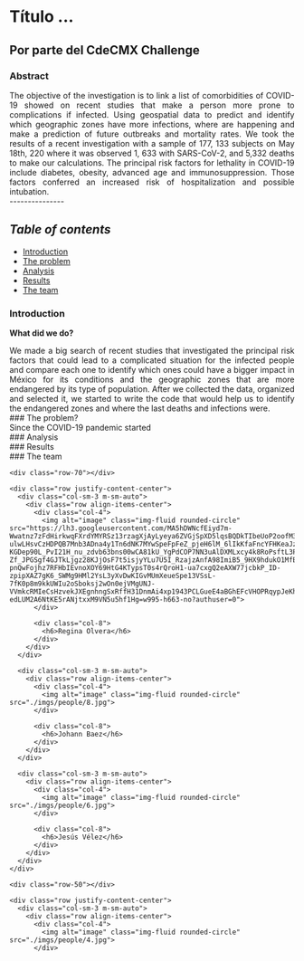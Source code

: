 # Título ...

## Por parte del CdeCMX Challenge


### Abstract 
<div style="text-align: justify">The objective of the investigation is to link a list of comorbidities of COVID-19 showed on recent studies that make a person more prone to complications if infected. Using geospatial data to predict and identify which geographic zones have more infections, where are happening and make a prediction of future outbreaks and mortality rates.
We took the results of a recent investigation with a sample of 177, 133 subjects on May 18th, 220 where it was observed 1, 633 with SARS-CoV-2, and 5,332 deaths to make our calculations. The principal risk factors for lethality in COVID-19 include diabetes, obesity, advanced age and immunosuppression. Those factors conferred an increased risk of hospitalization and possible intubation. 
</div>
---------------

## *Table of contents*
* [Introduction](#id1)
* [The problem](#id2)
* [Analysis](#id3)
* [Results](#id4)
* [The team](#id5)
<div id='id1' />  


### Introduction         
**What did we do?**
 <div style="text-align: justify"> We made a big search of recent studies that investigated the principal risk factors that could lead to a complicated situation for the infected people and compare each one to identify which ones could have a bigger impact in México for its conditions and the geographic zones that are more endangered by its type of population.
After we collected the data, organized and selected it, we started to write the code that would help us to identify the endangered zones and where the last deaths and infections were.</div>  



<div id='id2' />
### The problem?
<div style="text-align: justify"> Since the COVID-19 pandemic started </div>  



<div id='id3' />
### Analysis









<div id='id4' />
### Results


 


<div id='id5' />                
### The team
  <div class="container">
    <div class="row text-center justify-content-center">
      <div class="col-8">
      </div>
    </div>

    <div class="row-70"></div>

    <div class="row justify-content-center">
      <div class="col-sm-3 m-sm-auto">
        <div class="row align-items-center">
          <div class="col-4">
            <img alt="image" class="img-fluid rounded-circle" src="https://lh3.googleusercontent.com/MA5hDWNcfEiyd7m-Wwatnz7zFdHirkwqFXrdYMYRSz13rzagXjAyLyeya6ZVGjSpXD5lqsBQDkTIbeUoP2oofM3hAP0Icl_i2ufNwzu-ulwLHsvCzHDPQB7Mnb3ADna4y1Tn6dNK7MYwSpeFpFeZ_pjeH6lM_6lIkKfaFncYFHKeaJzUdlLQxp7EfRmBr7xLmzSGLHBkGRxfMURs-KGDep90L_PvI21H_nu_zdvb63bns00wCA81kU_YgPdCOP7NN3uAlDXMLxcy4k8RoPsftL3Pdf4UpTpa02_5GTY0GYSDFOXo-Zf_JPGSgf4GJTkLjgz28KJjOsF7t5isjyYLu7U5I_RzajzAnfA98ImiB5_9HX9hdukO1MfBOdIWq2nIEGb1rN6qKslDe-pnQwFojhz7RFHbIEvnoXOY69HtG4KTypsT0s4rQroH1-ua7cxgQ2eAXW77jcbkP_ID-zpipXAZ7gK6_SWMg9HMl2YsL3yXvDwKIGvMUmXeueSpe13VSsL-7fK0p8m9kkUWIu2oSboksj2wOn0ejVMgUNJ-VVmkcRMIeCsHzvekJXEgnhngSxRffH31DnmAi4xp1943PCLGueE4aBGhEFcVHOPRqypJeKhc62LKk4k6yNGQkx7gSJlOuZVtrHxOSqPJcepD4UYJoVjaQ-edLUM2A6NtKE5rANjtxxM9VN5u5hf1Hg=w995-h663-no?authuser=0">
          </div>

          <div class="col-8">
            <h6>Regina Olvera</h6>
          </div>
        </div>
      </div>

      <div class="col-sm-3 m-sm-auto">
        <div class="row align-items-center">
          <div class="col-4">
            <img alt="image" class="img-fluid rounded-circle" src="./imgs/people/8.jpg">
          </div>

          <div class="col-8">
            <h6>Johann Baez</h6>
          </div>
        </div>
      </div>

      <div class="col-sm-3 m-sm-auto">
        <div class="row align-items-center">
          <div class="col-4">
            <img alt="image" class="img-fluid rounded-circle" src="./imgs/people/6.jpg">
          </div>

          <div class="col-8">
            <h6>Jesús Vélez</h6>
          </div>
        </div>
      </div>
    </div>

    <div class="row-50"></div>

    <div class="row justify-content-center">
      <div class="col-sm-3 m-sm-auto">
        <div class="row align-items-center">
          <div class="col-4">
            <img alt="image" class="img-fluid rounded-circle" src="./imgs/people/4.jpg">
          </div>


      


  

